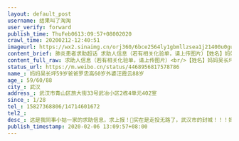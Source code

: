 ```yaml
---
layout: default_post
username: 结果叫了淘淘
user_verify: forward
publish_time: ThuFeb0613:09:57+08002020
crawl_time: 20200212-12:40:51
imageurl: https://wx2.sinaimg.cn/orj360/6bce2564ly1gbmllzsea1j21400u0gu4.jpg,https://wx3.sinaimg.cn/orj360/6bce2564ly1gbmllzds37j20u0140dlh.jpg,https://wx3.sinaimg.cn/orj360/6bce2564ly1gbmlm036quj20u0140dku.jpg,https://wx2.sinaimg.cn/orj360/6bce2564ly1gbmlm0cgqdj20u0140dks.jpg,https://wx4.sinaimg.cn/orj360/6bce2564ly1gbmlm0jgp3j20u0140agz.jpg,https://wx2.sinaimg.cn/orj360/6bce2564ly1gbmlm0vhnyj20u0140dp7.jpg,https://wx1.sinaimg.cn/orj360/6bce2564ly1gbmlm19l9oj20u014048r.jpg
content_brief: 肺炎患者求助超话 求助人信息（若有相关化验单，请上传图片）【姓名】妈妈吴长坪59岁爸爸罗忠高60岁外婆汪霞云88岁【年龄】59/60/88【所在城市】武汉【所在小区、社区】武汉市青山区旅大街33号武冶小区2栋4单元402室【患病时间】1/28【联系方式】15827368806/14714601672【其他紧急联系人 ...全文
content_full_raw: 求助人信息（若有相关化验单，请上传图片）<br/>【姓名】妈妈吴长坪59岁<br/>爸爸罗忠高60岁<br/>外婆汪霞云88岁<br/>【年龄】59/60/88<br/>【所在城市】武汉<br/>【所在小区、社区】武汉市青山区旅大街33号武冶小区2栋4单元402室<br/>【患病时间】1/28<br/>【联系方式】15827368806/14714601672<br/>【其他紧急联系人】<br/>【病情描述】这是我同事小姑一家的求助信息，求上报！<br/>🙏实在是走投无路了，武汉市的封城！！！妈妈现为高度疑似患者，患有肝病等其它基础性疾病，但青山区普仁医院无法提供治疗。表示要等待核酸检测结果，同时明确表示就算结果为阳性也无法提供床位入院治疗，我自己也已低烧数日，爸爸CT排查结果显示肺部也已感染，今日开始出现低烧。家中还有一位88岁高龄患有糖尿病的老人无法得到照顾。多次求助社区协调上报无果，同时无法提供日常食材的采买服务，让我们这类高度疑似患者和密切接触者自己外出上街去买药买菜买食物！！看着日益虚弱的妈妈，为家庭奔波劳碌积劳成疾的爸爸，还有年事已高无法照料自己的外婆，我已经做不到坚强，无能为力，这是要一家人团灭的节奏！！！求帮助，求扩散。<br/>妈妈病情记录如下：<br/>2020/1/28咳嗽<br/>2020/1/29咳嗽夜晚37.3度服用退烧药大量饮水后体温回复正常（莲花清瘟胶囊/头孢克肟分散片）<br/>2020/1/30咳嗽夜晚无发热（莲花清瘟胶囊/头孢克肟分散片/橘红颗粒）<br/>2020/1/31咳嗽症状减弱夜晚无发热（莲花清瘟胶囊/阿莫西林/橘红颗粒）<br/>2020/2/1基本无咳嗽症状早36.5度下午37.8开始伴有头痛夜晚37.8度持续头疼同时伴有胸痛（莲花清瘟胶囊/阿莫西林）<br/>2020/2/2凌晨2点服用退烧药后体温下降至36.8度早7:30测体温36.9下午现左手浮肿症状开始腹泻夜晚测体温37.7服用小柴胡颗粒退烧<br/>2020/2/3早测体温37度午测体温36.8度午饭后体温37.3开始伴有呼吸急促<br/>2020/2/4早测体温38度去普仁医院就诊夜间躺卧时明显胸闷气短呼吸急促右侧肋尾内伴有疼痛已做核酸检测<br/>202/2/5早测体温38.1度出现持续性腹泻食欲不振浑身无力<br/>CT影像描述：两肺见多发斑片状磨玻璃模糊影，以右肺明显。两肺见少许条索状高密度影。心脏大小、形态无异。纵隔内未见明显肿大淋巴结。双侧少许胸膜增厚，双侧胸腔内后缘未见明显积液征象。<br/>武汉市普仁医院检查意见：<br/>1、两肺感染性病变，请结合临床相关检查，建议治疗后复查。<br/>2、两肺少许纤维灶。<br/>3、双侧胸膜增厚。
status_url: https://m.weibo.cn/status/4468956817578786
name_: 妈妈吴长坪59岁爸爸罗忠高60岁外婆汪霞云88岁
age_: 59/60/88
city_: 武汉
address_: 武汉市青山区旅大街33号武冶小区2栋4单元402室
since_: 1/28
tel_: 15827368806/14714601672
tel2_: 
desc_: 这是我同事小姑一家的求助信息，求上报！🙏实在是走投无路了，武汉市的封城！！！妈妈现为高度疑似患者，患有肝病等其它基础性疾病，但青山区普仁医院无法提供治疗。表示要等待核酸检测结果，同时明确表示就算结果为阳性也无法提供床位入院治疗，我自己也已低烧数日，爸爸CT排查结果显示肺部也已感染，今日开始出现低烧。家中还有一位88岁高龄患有糖尿病的老人无法得到照顾。多次求助社区协调上报无果，同时无法提供日常食材的采买服务，让我们这类高度疑似患者和密切接触者自己外出上街去买药买菜买食物！！看着日益虚弱的妈妈，为家庭奔波劳碌积劳成疾的爸爸，还有年事已高无法照料自己的外婆，我已经做不到坚强，无能为力，这是要一家人团灭的节奏！！！求帮助，求扩散。妈妈病情记录如下2020/1/28咳嗽2020/1/29咳嗽夜晚37.3度服用退烧药大量饮水后体温回复正常（莲花清瘟胶囊/头孢克肟分散片）2020/1/30咳嗽夜晚无发热（莲花清瘟胶囊/头孢克肟分散片/橘红颗粒）2020/1/31咳嗽症状减弱夜晚无发热（莲花清瘟胶囊/阿莫西林/橘红颗粒）2020/2/1基本无咳嗽症状早36.5度下午37.8开始伴有头痛夜晚37.8度持续头疼同时伴有胸痛（莲花清瘟胶囊/阿莫西林）2020/2/2凌晨2点服用退烧药后体温下降至36.8度早730测体温36.9下午现左手浮肿症状开始腹泻夜晚测体温37.7服用小柴胡颗粒退烧2020/2/3早测体温37度午测体温36.8度午饭后体温37.3开始伴有呼吸急促2020/2/4早测体温38度去普仁医院就诊夜间躺卧时明显胸闷气短呼吸急促右侧肋尾内伴有疼痛已做核酸检测202/2/5早测体温38.1度出现持续性腹泻食欲不振浑身无力CT影像描述两肺见多发斑片状磨玻璃模糊影，以右肺明显。两肺见少许条索状高密度影。心脏大小、形态无异。纵隔内未见明显肿大淋巴结。双侧少许胸膜增厚，双侧胸腔内后缘未见明显积液征象。武汉市普仁医院检查意见1、两肺感染性病变，请结合临床相关检查，建议治疗后复查。2、两肺少许纤维灶。3、双侧胸膜增厚。
publish_timestamp: 2020-02-06 13:09:57+08:00
---
```

